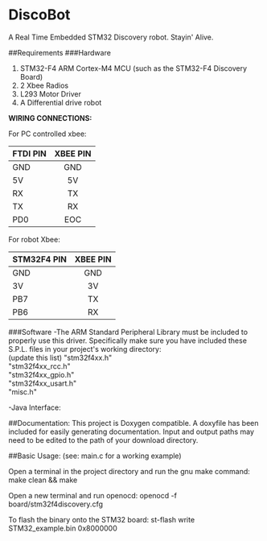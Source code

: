 # DiscoBot
A Real Time Embedded STM32 Discovery robot. Stayin' Alive.

##Requirements
###Hardware
1. STM32-F4 ARM Cortex-M4 MCU (such as the STM32-F4 Discovery Board)    
2. 2 Xbee Radios
3. L293 Motor Driver
4. A Differential drive robot

**WIRING CONNECTIONS:**  

For PC controlled xbee:

| FTDI PIN  | XBEE PIN  |
| ------------ |:----------------:|
| GND          | GND              |
| 5V           | 5V              |
| RX          | TX              |
| TX          | RX              |
| PD0          | EOC              |

For robot Xbee:

| STM32F4 PIN  | XBEE  PIN  |
| ------------ |:----------------:|
| GND          | GND              |
| 3V           | 3V              |
| PB7          | TX              |
| PB6          | RX              |


###Software
-The ARM Standard Peripheral Library must be included to properly use this driver. Specifically make sure you have included these S.P.L. files in your project's working directory:  
  (update this list)
  "stm32f4xx.h"  
  "stm32f4xx_rcc.h"  
  "stm32f4xx_gpio.h"  
  "stm32f4xx_usart.h"  
  "misc.h"  

-Java Interface:

##Documentation:
This project is Doxygen compatible. A doxyfile has been included for easily generating documentation. Input and output paths may need to be edited to the path of your download directory.    

##Basic Usage:
(see: main.c for a working example)  

Open a terminal in the project directory and run the gnu make command:  
  make clean && make

Open a new terminal and run openocd: 
  openocd -f board/stm32f4discovery.cfg 

To flash the binary onto the STM32 board:
  st-flash write STM32_example.bin 0x8000000



